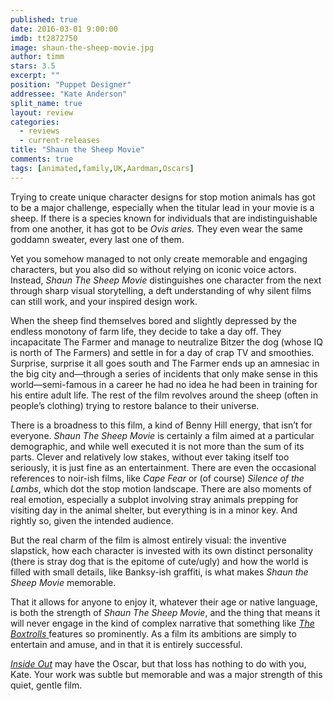 ```yaml
---
published: true
date: 2016-03-01 9:00:00
imdb: tt2872750
image: shaun-the-sheep-movie.jpg
author: timm
stars: 3.5
excerpt: ""
position: "Puppet Designer"
addressee: "Kate Anderson"
split_name: true
layout: review
categories: 
  - reviews
  - current-releases
title: "Shaun the Sheep Movie"
comments: true
tags: [animated,family,UK,Aardman,Oscars]
---
```

Trying to create unique character designs for stop motion animals has got to be a major challenge, especially when the titular lead in your movie is a sheep. If there is a species known for individuals that are indistinguishable from one another, it has got to be _Ovis aries._ They even wear the same goddamn sweater, every last one of them.

Yet you somehow managed to not only create memorable and engaging characters, but you also did so without relying on iconic voice actors. Instead, _Shaun The Sheep Movie_ distinguishes one character from the next through sharp visual storytelling, a deft understanding of why silent films can still work, and your inspired design work. 

When the sheep find themselves bored and slightly depressed by the endless monotony of farm life, they decide to take a day off. They incapacitate The Farmer and manage to neutralize Bitzer the dog (whose IQ is north of The Farmers) and settle in for a day of crap TV and smoothies. Surprise, surprise it all goes south and The Farmer ends up an amnesiac in the big city and—through a series of incidents that only make sense in this world—semi-famous in a career he had no idea he had been in training for his entire adult life. The rest of the film revolves around the sheep (often in people’s clothing) trying to restore balance to their universe.

There is a broadness to this film, a kind of Benny Hill energy, that isn’t for everyone. _Shaun The Sheep Movie_ is certainly a film aimed at a particular demographic, and while well executed it is not more than the sum of its parts. Clever and relatively low stakes, without ever taking itself too seriously, it is just fine as an entertainment. There are even the occasional references to noir-ish films, like _Cape Fear_ or (of course) _Silence of the Lambs_, which dot the stop motion landscape. There are also moments of real emotion, especially a subplot involving stray animals prepping for visiting day in the animal shelter, but everything is in a minor key. And rightly so, given the intended audience.

But the real charm of the film is almost entirely visual: the inventive slapstick, how each character is invested with its own distinct personality (there is stray dog that is the epitome of cute/ugly) and how the world is filled with small details, like Banksy-ish graffiti, is what makes _Shaun the Sheep Movie_ memorable. 

That it allows for anyone to enjoy it, whatever their age or native language, is both the strength of _Shaun The Sheep Movie_, and the thing that means it will never engage in the kind of complex narrative that something like [_The Boxtrolls_ ](http://www.dearcastandcrew.com/content/2015/1/26/the-boxtrolls.html)features so prominently. As a film its ambitions are simply to entertain and amuse, and in that it is entirely successful.

[_Inside Out_](http://www.dearcastandcrew.com/content/2015/6/22/inside-out.html) may have the Oscar, but that loss has nothing to do with you, Kate. Your work was subtle but memorable and was a major strength of this quiet, gentle film.